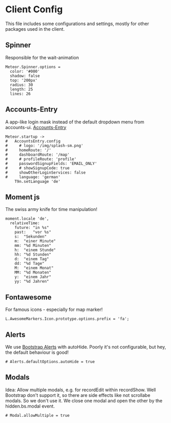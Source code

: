 # Client Config
This file includes some configurations and settings, mostly for other
packages used in the client.

## Spinner
Responsible for the wait-animation

    Meteor.Spinner.options =
      color: '#000'
      shadow: false
      top: '200px'
      radius: 30
      length: 25
      lines: 26

## Accounts-Entry
A app-like login mask instead of the default dropdown menu from accounts-ui. [Accounts-Entry](https://github.com/Differential/accounts-entry)

    Meteor.startup ->
    #   AccountsEntry.config
    #     # logo: '/img/splash-sm.png'
    #     homeRoute: '/'
    #     dashboardRoute: '/map'
    #     # profileRoute: 'profile'
    #     passwordSignupFields: 'EMAIL_ONLY'
    #     # showSignupCode: true
    #     showOtherLoginServices: false
    #     language: 'german'
        T9n.setLanguage 'de'

## Moment js
The swiss army knife for time manipulation!

    moment.locale 'de',
      relativeTime:
        future: "in %s"
        past:   "vor %s"
        s:  "Sekunden"
        m:  "einer Minute"
        mm: "%d Minuten"
        h:  "einem Stunde"
        hh: "%d Stunden"
        d:  "einem Tag"
        dd: "%d Tage"
        M:  "einem Monat"
        MM: "%d Monaten"
        y:  "einem Jahr"
        yy: "%d Jahren"

## Fontawesome
For famous icons - especially for map marker!

    L.AwesomeMarkers.Icon.prototype.options.prefix = 'fa';

## Alerts
We use [Bootstrap Alerts](https://github.com/asktomsk/bootstrap-alerts) with autoHide.
Poorly it's not configurable, but hey, the default behaviour is good!

    # Alerts.defaultOptions.autoHide = true

## Modals
Idea: Allow multiple modals, e.g. for recordEdit within recordShow.
Well Bootstrap don't support it, so there are side effects like not scrollabe modals.
So we don't use it. We close one modal and open the other by the hidden.bs.modal event.

    # Modal.allowMultiple = true
